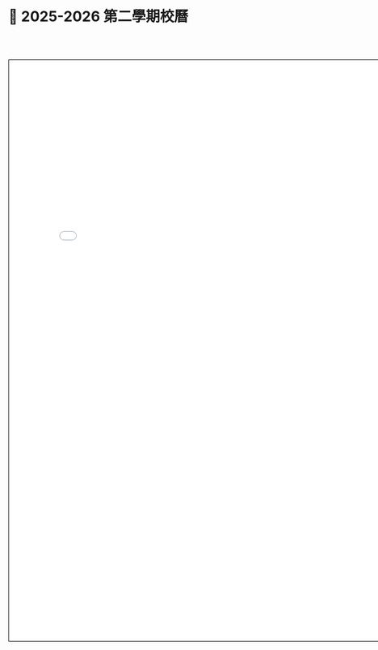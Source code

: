 # 📅 2025-2026 第二學期校曆

<br><br>

<iframe src="/calendar/S2ofAY2025-26.pdf" width="800" height="1150" style="border:1px solid black;"></iframe>